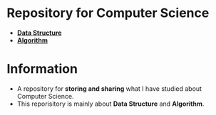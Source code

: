 # Repository for Computer Science
- [**Data Structure**](https://github.com/TIBBOH17/CS/tree/460de1cacd4f433feeec673a3d66041c579902fe/Data%20Structure)
- [**Algorithm**](Algorithm)

# Information
- A repository for **storing and sharing** what I have studied about Computer Science.
- This reporisitory is mainly about **Data Structure** and **Algorithm**.
